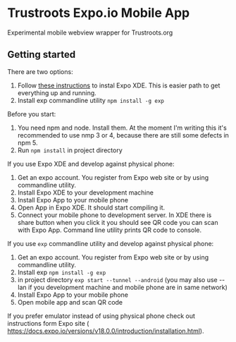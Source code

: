 # Trustroots Expo.io Mobile App

Experimental mobile webview wrapper for Trustroots.org

Getting started
---------------

There are two options:
1. Follow [these instructions](https://docs.expo.io/versions/v18.0.0/introduction/installation.html) to instal Expo XDE. This is easier path to get everything up and running. 
2. Install exp commandline utility `npm install -g exp`

Before you start:
1. You need npm and node. Install them. At the moment I'm writing this it's recommended to use nmp 3 or 4, because there are still some defects in npm 5.
1. Run `npm install` in project directory

If you use Expo XDE and develop against physical phone:
1. Get an expo account. You register from Expo web site or by using commandline utility.
1. Install Expo XDE to your development machine 
2. Install Expo App to your mobile phone
3. Open App in Expo XDE. It should start compiling it.
4. Connect your mobile phone to development server. In XDE there is share button when you click it you should see QR code you can scan with Expo App. Command line utility prints QR code to console.

If you use `exp` commandline utility and develop against physical phone:
1. Get an expo account. You register from Expo web site or by using commandline utility.
1. Install exp `npm install -g exp`
1. in project directory `exp start --tunnel --android` (you may also use --lan if you development machine and mobile phone are in same network)  
1. Install Expo App to your mobile phone
1. Open mobile app and scan QR code

If you prefer emulator instead of using physical phone check out instructions form Expo site ( 
https://docs.expo.io/versions/v18.0.0/introduction/installation.html).



